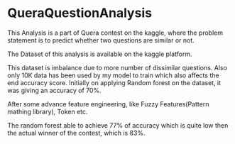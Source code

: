 # QueraQuestionAnalysis
This Analysis is a part of Quera contest on the kaggle, where the problem statement is to predict whether two questions are similar or not.


The Dataset of this analysis is available on the kaggle platform.


This dataset is imbalance due to more number of dissimilar questions.
Also only 10K data has been used by my model to train which also affects the end accuracy score.
Initially on applying Random forest on the dataset, it was giving an accuracy of 70%.

After some advance feature engineering, like Fuzzy Features(Pattern mathing library), Token etc.

The random forest able to achieve 77% of accuracy which is quite low then the actual winner of the contest, which is 83%.
